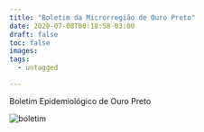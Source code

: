 ```yaml
---
title: "Boletim da Microrregião de Ouro Preto"
date: 2020-07-08T00:18:58-03:00
draft: false
toc: false
images:
tags: 
  - untagged

---
```


Boletim Epidemiológico de Ouro Preto

![boletim](/ouro_preto08_07.jpg)
